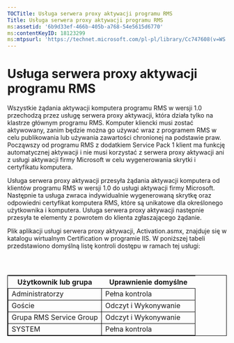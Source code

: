 ```yaml
---
TOCTitle: Usługa serwera proxy aktywacji programu RMS
Title: Usługa serwera proxy aktywacji programu RMS
ms:assetid: '6b9d33ef-466b-405b-a768-54e5615d6770'
ms:contentKeyID: 18123299
ms:mtpsurl: 'https://technet.microsoft.com/pl-pl/library/Cc747608(v=WS.10)'
---
```


Usługa serwera proxy aktywacji programu RMS
===========================================

Wszystkie żądania aktywacji komputera programu RMS w wersji 1.0 przechodzą przez usługę serwera proxy aktywacji, która działa tylko na klastrze głównym programu RMS. Komputer kliencki musi zostać aktywowany, zanim będzie można go używać wraz z programem RMS w celu publikowania lub używania zawartości chronionej na podstawie praw. Począwszy od programu RMS z dodatkiem Service Pack 1 klient ma funkcję automatycznej aktywacji i nie musi korzystać z serwera proxy aktywacji ani z usługi aktywacji firmy Microsoft w celu wygenerowania skrytki i certyfikatu komputera.

Usługa serwera proxy aktywacji przesyła żądania aktywacji komputera od klientów programu RMS w wersji 1.0 do usługi aktywacji firmy Microsoft. Następnie ta usługa zwraca indywidualnie wygenerowaną skrytkę oraz odpowiedni certyfikat komputera RMS, które są unikatowe dla określonego użytkownika i komputera. Usługa serwera proxy aktywacji następnie przesyła te elementy z powrotem do klienta zgłaszającego żądanie.

Plik aplikacji usługi serwera proxy aktywacji, Activation.asmx, znajduje się w katalogu wirtualnym Certification w programie IIS. W poniższej tabeli przedstawiono domyślną listę kontroli dostępu w ramach tej usługi:

###  

 
<table style="border:1px solid black;">
<colgroup>
<col width="50%" />
<col width="50%" />
</colgroup>
<thead>
<tr class="header">
<th>Użytkownik lub grupa</th>
<th>Uprawnienie domyślne</th>
</tr>
</thead>
<tbody>
<tr class="odd">
<td style="border:1px solid black;">Administratorzy</td>
<td style="border:1px solid black;">Pełna kontrola</td>
</tr>
<tr class="even">
<td style="border:1px solid black;">Goście</td>
<td style="border:1px solid black;">Odczyt i Wykonywanie</td>
</tr>
<tr class="odd">
<td style="border:1px solid black;">Grupa RMS Service Group</td>
<td style="border:1px solid black;">Odczyt i Wykonywanie</td>
</tr>
<tr class="even">
<td style="border:1px solid black;">SYSTEM</td>
<td style="border:1px solid black;">Pełna kontrola</td>
</tr>
</tbody>
</table>

